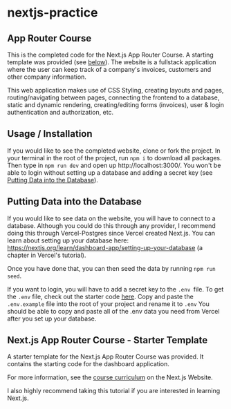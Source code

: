 # nextjs-practice

## App Router Course 
This is the completed code for the Next.js App Router Course. A starting template was provided (see [below](#app-router-course)). The website is a fullstack application where the user can keep track of a company's invoices, customers and other company information.

This web application makes use of CSS Styling, creating layouts and pages, routing/navigating between pages, connecting the frontend to a database, static and dynamic rendering, creating/editing forms (invoices), user & login authentication and authorization, etc.

## Usage / Installation
If you would like to see the completed website, clone or fork the project. In your terminal in the root of the project, run `npm i` to download all packages. Then type in `npm run dev` and open up http://localhost:3000/. You won't be able to login without setting up a database and adding a secret key (see [Putting Data into the Database](#putting-data-into-the-database)).  



## Putting Data into the Database
If you would like to see data on the website, you will have to connect to a database. Although you could do this through any provider, I recommend doing this through Vercel-Postgres since Vercel created Next.js. You can learn about setting up your database here: https://nextjs.org/learn/dashboard-app/setting-up-your-database (a chapter in Vercel's tutorial). 

Once you have done that, you can then seed the data by running `npm run seed`.

If you want to login, you will have to add a secret key to the `.env `file. To get the `.env` file, check out the starter code [here](https://github.com/vercel/next-learn/tree/main/dashboard/starter-example). Copy and paste the `.env.example` file into the root of your project and rename it to `.env` You should be able to copy and paste all of the .env data you need from Vercel after you set up your database. 

## Next.js App Router Course - Starter Template

A starter template for the Next.js App Router Course was provided. It contains the starting code for the dashboard application.

For more information, see the [course curriculum](https://nextjs.org/learn) on the Next.js Website.

I also highly recommend taking this tutorial if you are interested in learning Next.js.
